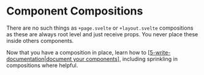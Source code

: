 # Component Compositions

There are no such things as `+page.svelte` or `+layout.svelte` compositions as these are always root level and just receive props. You never place these inside others components.

Now that you have a composition in place, learn how to [[5-write-documentation|document your components]], including sprinkling in compositions where helpful.

[//begin]: # "Autogenerated link references for markdown compatibility"
[5-write-documentation|document your components]: 5-write-documentation.md "Write Documentation"
[//end]: # "Autogenerated link references"
